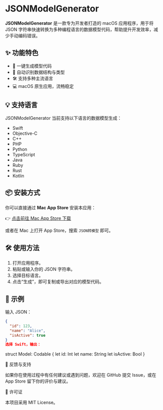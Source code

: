 # JSONModelGenerator

**JSONModelGenerator** 是一款专为开发者打造的 macOS 应用程序，用于将 JSON 字符串快速转换为多种编程语言的数据模型代码，帮助提升开发效率，减少手动编码错误。

## ✨ 功能特色

- 🚀 一键生成模型代码  
- 🧠 自动识别数据结构与类型  
- 🛠 支持多种主流语言  
- 💻 macOS 原生应用，流畅稳定  

## 💡 支持语言

JSONModelGenerator 当前支持以下语言的数据模型生成：

- Swift  
- Objective-C  
- C++  
- PHP  
- Python  
- TypeScript  
- Java  
- Ruby  
- Rust  
- Kotlin  

## 📦 安装方式

你可以直接通过 **Mac App Store** 安装本应用：

👉 [点击前往 Mac App Store 下载](https://apps.apple.com/cn/app/json%E8%BD%AC%E6%A8%A1%E5%9E%8B/id6744920149?mt=12)

或者在 Mac 上打开 App Store，搜索 `JSON转模型` 即可。

## 🛠 使用方法

1. 打开应用程序。  
2. 粘贴或输入你的 JSON 字符串。  
3. 选择目标语言。  
4. 点击“生成”，即可复制或导出对应的模型代码。  

## 📂 示例

输入 JSON：

```json
{
  "id": 123,
  "name": "Alice",
  "isActive": true
}
选择 Swift，输出：
```
struct Model: Codable {
    let id: Int
    let name: String
    let isActive: Bool
}

🙌 反馈与支持

如果你在使用过程中有任何建议或遇到问题，欢迎在 GitHub 提交 Issue，或在 App Store 留下你的评价与建议。

📄 许可证

本项目采用 MIT License。
